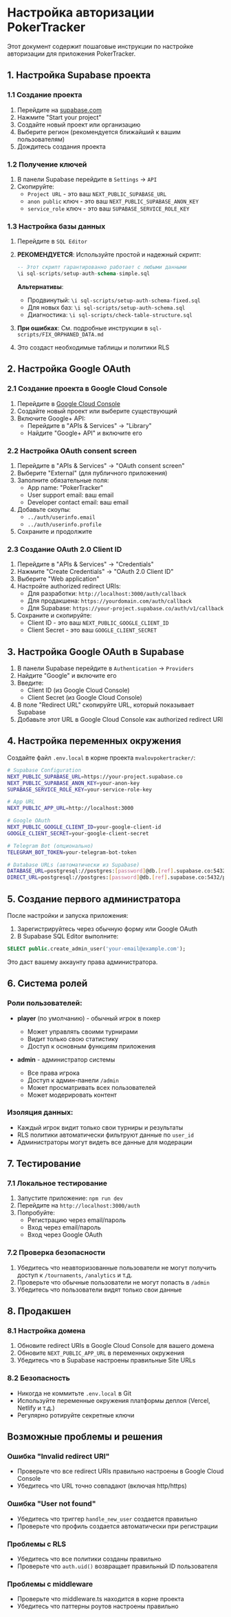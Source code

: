 # Настройка авторизации PokerTracker

Этот документ содержит пошаговые инструкции по настройке авторизации для приложения PokerTracker.

## 1. Настройка Supabase проекта

### 1.1 Создание проекта
1. Перейдите на [supabase.com](https://supabase.com)
2. Нажмите "Start your project"
3. Создайте новый проект или организацию
4. Выберите регион (рекомендуется ближайший к вашим пользователям)
5. Дождитесь создания проекта

### 1.2 Получение ключей
1. В панели Supabase перейдите в `Settings` → `API`
2. Скопируйте:
   - `Project URL` - это ваш `NEXT_PUBLIC_SUPABASE_URL`
   - `anon public` ключ - это ваш `NEXT_PUBLIC_SUPABASE_ANON_KEY`
   - `service_role` ключ - это ваш `SUPABASE_SERVICE_ROLE_KEY`

### 1.3 Настройка базы данных
1. Перейдите в `SQL Editor`
2. **РЕКОМЕНДУЕТСЯ**: Используйте простой и надежный скрипт:
   ```sql
   -- Этот скрипт гарантированно работает с любыми данными
   \i sql-scripts/setup-auth-schema-simple.sql
   ```
   
   **Альтернативы**:
   - Продвинутый: `\i sql-scripts/setup-auth-schema-fixed.sql`
   - Для новых баз: `\i sql-scripts/setup-auth-schema.sql`
   - Диагностика: `\i sql-scripts/check-table-structure.sql`

3. **При ошибках**: См. подробные инструкции в `sql-scripts/FIX_ORPHANED_DATA.md`
4. Это создаст необходимые таблицы и политики RLS

## 2. Настройка Google OAuth

### 2.1 Создание проекта в Google Cloud Console
1. Перейдите в [Google Cloud Console](https://console.cloud.google.com/)
2. Создайте новый проект или выберите существующий
3. Включите Google+ API:
   - Перейдите в "APIs & Services" → "Library"
   - Найдите "Google+ API" и включите его

### 2.2 Настройка OAuth consent screen
1. Перейдите в "APIs & Services" → "OAuth consent screen"
2. Выберите "External" (для публичного приложения)
3. Заполните обязательные поля:
   - App name: "PokerTracker"
   - User support email: ваш email
   - Developer contact email: ваш email
4. Добавьте скоупы:
   - `../auth/userinfo.email`
   - `../auth/userinfo.profile`
5. Сохраните и продолжите

### 2.3 Создание OAuth 2.0 Client ID
1. Перейдите в "APIs & Services" → "Credentials"
2. Нажмите "Create Credentials" → "OAuth 2.0 Client ID"
3. Выберите "Web application"
4. Настройте authorized redirect URIs:
   - Для разработки: `http://localhost:3000/auth/callback`
   - Для продакшена: `https://yourdomain.com/auth/callback`
   - Для Supabase: `https://your-project.supabase.co/auth/v1/callback`
5. Сохраните и скопируйте:
   - Client ID - это ваш `NEXT_PUBLIC_GOOGLE_CLIENT_ID`
   - Client Secret - это ваш `GOOGLE_CLIENT_SECRET`

## 3. Настройка Google OAuth в Supabase

1. В панели Supabase перейдите в `Authentication` → `Providers`
2. Найдите "Google" и включите его
3. Введите:
   - Client ID (из Google Cloud Console)
   - Client Secret (из Google Cloud Console)
4. В поле "Redirect URL" скопируйте URL, который показывает Supabase
5. Добавьте этот URL в Google Cloud Console как authorized redirect URI

## 4. Настройка переменных окружения

Создайте файл `.env.local` в корне проекта `mvalovpokertracker/`:

```bash
# Supabase Configuration
NEXT_PUBLIC_SUPABASE_URL=https://your-project.supabase.co
NEXT_PUBLIC_SUPABASE_ANON_KEY=your-anon-key
SUPABASE_SERVICE_ROLE_KEY=your-service-role-key

# App URL
NEXT_PUBLIC_APP_URL=http://localhost:3000

# Google OAuth
NEXT_PUBLIC_GOOGLE_CLIENT_ID=your-google-client-id
GOOGLE_CLIENT_SECRET=your-google-client-secret

# Telegram Bot (опционально)
TELEGRAM_BOT_TOKEN=your-telegram-bot-token

# Database URLs (автоматически из Supabase)
DATABASE_URL=postgresql://postgres:[password]@db.[ref].supabase.co:5432/postgres
DIRECT_URL=postgresql://postgres:[password]@db.[ref].supabase.co:5432/postgres
```

## 5. Создание первого администратора

После настройки и запуска приложения:

1. Зарегистрируйтесь через обычную форму или Google OAuth
2. В Supabase SQL Editor выполните:
```sql
SELECT public.create_admin_user('your-email@example.com');
```

Это даст вашему аккаунту права администратора.

## 6. Система ролей

### Роли пользователей:
- **player** (по умолчанию) - обычный игрок в покер
  - Может управлять своими турнирами
  - Видит только свою статистику
  - Доступ к основным функциям приложения

- **admin** - администратор системы
  - Все права игрока
  - Доступ к админ-панели `/admin`
  - Может просматривать всех пользователей
  - Может модерировать контент

### Изоляция данных:
- Каждый игрок видит только свои турниры и результаты
- RLS политики автоматически фильтруют данные по `user_id`
- Администраторы могут видеть все данные для модерации

## 7. Тестирование

### 7.1 Локальное тестирование
1. Запустите приложение: `npm run dev`
2. Перейдите на `http://localhost:3000/auth`
3. Попробуйте:
   - Регистрацию через email/пароль
   - Вход через email/пароль  
   - Вход через Google OAuth

### 7.2 Проверка безопасности
1. Убедитесь что неавторизованные пользователи не могут получить доступ к `/tournaments`, `/analytics` и т.д.
2. Проверьте что обычные пользователи не могут попасть в `/admin`
3. Убедитесь что пользователи видят только свои данные

## 8. Продакшен

### 8.1 Настройка домена
1. Обновите redirect URIs в Google Cloud Console для вашего домена
2. Обновите `NEXT_PUBLIC_APP_URL` в переменных окружения
3. Убедитесь что в Supabase настроены правильные Site URLs

### 8.2 Безопасность
- Никогда не коммитьте `.env.local` в Git
- Используйте переменные окружения платформы деплоя (Vercel, Netlify и т.д.)
- Регулярно ротируйте секретные ключи

## Возможные проблемы и решения

### Ошибка "Invalid redirect URI"
- Проверьте что все redirect URIs правильно настроены в Google Cloud Console
- Убедитесь что URL точно совпадают (включая http/https)

### Ошибка "User not found"
- Убедитесь что триггер `handle_new_user` создается правильно
- Проверьте что профиль создается автоматически при регистрации

### Проблемы с RLS
- Убедитесь что все политики созданы правильно
- Проверьте что `auth.uid()` возвращает правильный ID пользователя

### Проблемы с middleware
- Проверьте что middleware.ts находится в корне проекта
- Убедитесь что паттерны роутов настроены правильно
